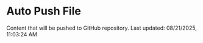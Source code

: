 # Auto Push File

Content that will be pushed to GitHub repository.
Last updated: 08/21/2025, 11:03:24 AM